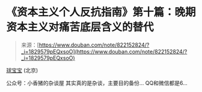<!--yml
category: 未分类
date: 2023-04-18 22:53:10
-->

# 《资本主义个人反抗指南》第十篇：晚期资本主义对痛苦底层含义的替代

> 来源：[https://www.douban.com/note/822152824/?_i=1829579pEQxsoO](https://www.douban.com/note/822152824/?_i=1829579pEQxsoO)

[球宝宝](https://www.douban.com/people/saobing/) (北京)

公众号：小香猪的杂谈屋 其实真的是杂谈，主要目的备份… QQ和微信都是6...